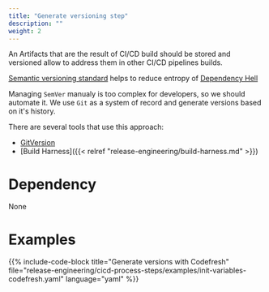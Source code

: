 ```yaml
---
title: "Generate versioning step"
description: ""
weight: 2
---
```


An Artifacts that are the result of CI/CD build should be stored and versioned
allow to address them in other CI/CD pipelines builds.

[Semantic versioning standard](https://semver.org/) helps to reduce entropy of
[Dependency Hell](https://en.wikipedia.org/wiki/Dependency_hell)

Managing `SemVer` manualy is too complex for developers, so we should automate it.
We use `Git` as a system of record and generate versions based on it's history.

There are several tools that use this approach:
* [GitVersion](https://github.com/GitTools/GitVersion)
* [Build Harness]({{< relref "release-engineering/build-harness.md" >}})

# Dependency

None

# Examples

{{% include-code-block title="Generate versions with Codefresh" file="release-engineering/cicd-process-steps/examples/init-variables-codefresh.yaml" language="yaml" %}}

